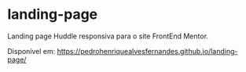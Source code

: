 # landing-page
Landing page Huddle responsiva para o site FrontEnd Mentor.         

Disponível em: https://pedrohenriquealvesfernandes.github.io/landing-page/
